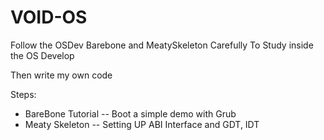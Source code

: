 VOID-OS
====

Follow the OSDev Barebone and MeatySkeleton Carefully
To Study inside the OS Develop

Then write my own code

Steps:

* BareBone Tutorial -- Boot a simple demo with Grub
* Meaty Skeleton -- Setting UP ABI Interface and GDT, IDT
